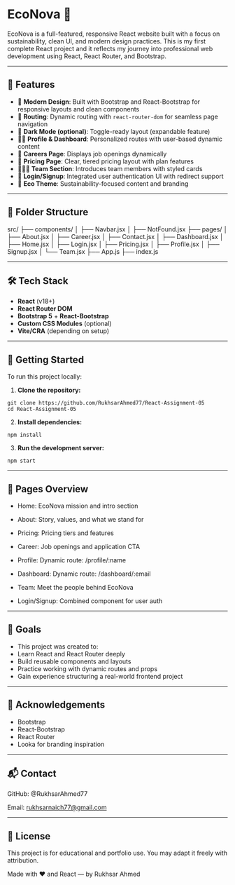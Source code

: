 # EcoNova 🌿

EcoNova is a full-featured, responsive React website built with a focus on sustainability, clean UI, and modern design practices. This is my first complete React project and it reflects my journey into professional web development using React, React Router, and Bootstrap.

---

## 🚀 Features

- 🌱 **Modern Design**: Built with Bootstrap and React-Bootstrap for responsive layouts and clean components
- 🔁 **Routing**: Dynamic routing with `react-router-dom` for seamless page navigation
- 🌙 **Dark Mode (optional)**: Toggle-ready layout (expandable feature)
- 🧑‍💻 **Profile & Dashboard**: Personalized routes with user-based dynamic content
- 💼 **Careers Page**: Displays job openings dynamically
- 💸 **Pricing Page**: Clear, tiered pricing layout with plan features
- 🧑‍🤝‍🧑 **Team Section**: Introduces team members with styled cards
- 🔐 **Login/Signup**: Integrated user authentication UI with redirect support
- 💚 **Eco Theme**: Sustainability-focused content and branding

---

## 📁 Folder Structure

src/
├── components/
│   ├── Navbar.jsx
│   ├── NotFound.jsx
├── pages/
│   ├── About.jsx
│   ├── Career.jsx
│   ├── Contact.jsx
│   ├── Dashboard.jsx
│   ├── Home.jsx
│   ├── Login.jsx
│   ├── Pricing.jsx
│   ├── Profile.jsx
│   ├── Signup.jsx
│   └── Team.jsx
├── App.js
├── index.js


---

## 🛠️ Tech Stack

- **React** (v18+)
- **React Router DOM**
- **Bootstrap 5** + **React-Bootstrap**
- **Custom CSS Modules** (optional)
- **Vite/CRA** (depending on setup)

---

## 🧪 Getting Started

To run this project locally:

1. **Clone the repository:**
```
git clone https://github.com/RukhsarAhmed77/React-Assignment-05
cd React-Assignment-05
```

2. **Install dependencies:**
```
npm install

```

3. **Run the development server:**
```
npm start

```
---

## 📌 Pages Overview


  - Home: EcoNova mission and intro section

  - About: Story, values, and what we stand for

  - Pricing: Pricing tiers and features

  - Career: Job openings and application CTA

  - Profile: Dynamic route: /profile/:name

  - Dashboard: Dynamic route: /dashboard/:email

  - Team: Meet the people behind EcoNova

  - Login/Signup: Combined component for user auth

---

## 🎯 Goals 

* This project was created to:
* Learn React and React Router deeply
* Build reusable components and layouts
* Practice working with dynamic routes and props
* Gain experience structuring a real-world frontend project

---

## 🙌 Acknowledgements

* Bootstrap
* React-Bootstrap
* React Router
* Looka for branding inspiration

---

## 📬 Contact

GitHub: @RukhsarAhmed77

Email: rukhsarnaich77@gmail.com

---

## 📌 License

This project is for educational and portfolio use. You may adapt it freely with attribution.

Made with ❤️ and React — by Rukhsar Ahmed

